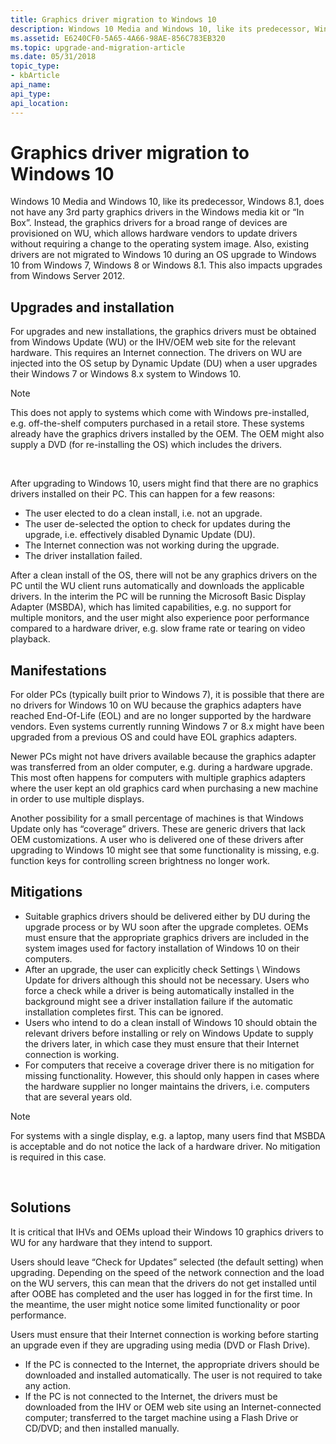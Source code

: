 ```yaml
---
title: Graphics driver migration to Windows 10
description: Windows 10 Media and Windows 10, like its predecessor, Windows 8.1, does not have any 3rd party graphics drivers in the Windows media kit or “In Box”.
ms.assetid: E6240CF0-5A65-4A66-98AE-856C783EB320
ms.topic: upgrade-and-migration-article
ms.date: 05/31/2018
topic_type: 
- kbArticle
api_name: 
api_type: 
api_location: 
---
```


# Graphics driver migration to Windows 10

Windows 10 Media and Windows 10, like its predecessor, Windows 8.1, does not have any 3rd party graphics drivers in the Windows media kit or “In Box”. Instead, the graphics drivers for a broad range of devices are provisioned on WU, which allows hardware vendors to update drivers without requiring a change to the operating system image. Also, existing drivers are not migrated to Windows 10 during an OS upgrade to Windows 10 from Windows 7, Windows 8 or Windows 8.1. This also impacts upgrades from Windows Server 2012.

## Upgrades and installation

For upgrades and new installations, the graphics drivers must be obtained from Windows Update (WU) or the IHV/OEM web site for the relevant hardware. This requires an Internet connection. The drivers on WU are injected into the OS setup by Dynamic Update (DU) when a user upgrades their Windows 7 or Windows 8.x system to Windows 10.

> [!Note]  
> This does not apply to systems which come with Windows pre-installed, e.g. off-the-shelf computers purchased in a retail store. These systems already have the graphics drivers installed by the OEM. The OEM might also supply a DVD (for re-installing the OS) which includes the drivers.

 

After upgrading to Windows 10, users might find that there are no graphics drivers installed on their PC. This can happen for a few reasons:

-   The user elected to do a clean install, i.e. not an upgrade.
-   The user de-selected the option to check for updates during the upgrade, i.e. effectively disabled Dynamic Update (DU).
-   The Internet connection was not working during the upgrade.
-   The driver installation failed.

After a clean install of the OS, there will not be any graphics drivers on the PC until the WU client runs automatically and downloads the applicable drivers. In the interim the PC will be running the Microsoft Basic Display Adapter (MSBDA), which has limited capabilities, e.g. no support for multiple monitors, and the user might also experience poor performance compared to a hardware driver, e.g. slow frame rate or tearing on video playback.

## Manifestations

For older PCs (typically built prior to Windows 7), it is possible that there are no drivers for Windows 10 on WU because the graphics adapters have reached End-Of-Life (EOL) and are no longer supported by the hardware vendors. Even systems currently running Windows 7 or 8.x might have been upgraded from a previous OS and could have EOL graphics adapters.

Newer PCs might not have drivers available because the graphics adapter was transferred from an older computer, e.g. during a hardware upgrade. This most often happens for computers with multiple graphics adapters where the user kept an old graphics card when purchasing a new machine in order to use multiple displays.

Another possibility for a small percentage of machines is that Windows Update only has “coverage” drivers. These are generic drivers that lack OEM customizations. A user who is delivered one of these drivers after upgrading to Windows 10 might see that some functionality is missing, e.g. function keys for controlling screen brightness no longer work.

## Mitigations

-   Suitable graphics drivers should be delivered either by DU during the upgrade process or by WU soon after the upgrade completes. OEMs must ensure that the appropriate graphics drivers are included in the system images used for factory installation of Windows 10 on their computers.
-   After an upgrade, the user can explicitly check Settings \\ Windows Update for drivers although this should not be necessary. Users who force a check while a driver is being automatically installed in the background might see a driver installation failure if the automatic installation completes first. This can be ignored.
-   Users who intend to do a clean install of Windows 10 should obtain the relevant drivers before installing or rely on Windows Update to supply the drivers later, in which case they must ensure that their Internet connection is working.
-   For computers that receive a coverage driver there is no mitigation for missing functionality. However, this should only happen in cases where the hardware supplier no longer maintains the drivers, i.e. computers that are several years old.

> [!Note]  
> For systems with a single display, e.g. a laptop, many users find that MSBDA is acceptable and do not notice the lack of a hardware driver. No mitigation is required in this case.

 

## Solutions

It is critical that IHVs and OEMs upload their Windows 10 graphics drivers to WU for any hardware that they intend to support.

Users should leave “Check for Updates” selected (the default setting) when upgrading. Depending on the speed of the network connection and the load on the WU servers, this can mean that the drivers do not get installed until after OOBE has completed and the user has logged in for the first time. In the meantime, the user might notice some limited functionality or poor performance.

Users must ensure that their Internet connection is working before starting an upgrade even if they are upgrading using media (DVD or Flash Drive).

-   If the PC is connected to the Internet, the appropriate drivers should be downloaded and installed automatically. The user is not required to take any action.
-   If the PC is not connected to the Internet, the drivers must be downloaded from the IHV or OEM web site using an Internet-connected computer; transferred to the target machine using a Flash Drive or CD/DVD; and then installed manually.

 

 




